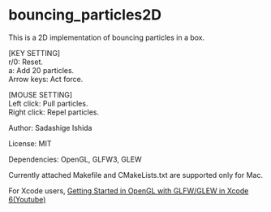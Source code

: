 # bouncing_particles2D
This is a 2D implementation of bouncing particles in a box.


[KEY SETTING]  
r/0: Reset.  
a: Add 20 particles.  
Arrow keys: Act force.

[MOUSE SETTING]  
Left click: Pull particles.  
Right click: Repel particles.


Author: Sadashige Ishida

License: MIT

Dependencies: OpenGL, GLFW3, GLEW


Currently attached Makefile and CMakeLists.txt are supported only for Mac.
<!-- The library was tested on Mac OS X 10.11.6 -->

For Xcode users,   [Getting Started in OpenGL with GLFW/GLEW in Xcode 6(Youtube)][1]

[1]:https://www.youtube.com/watch?v=lTmM3Y8SMOM
